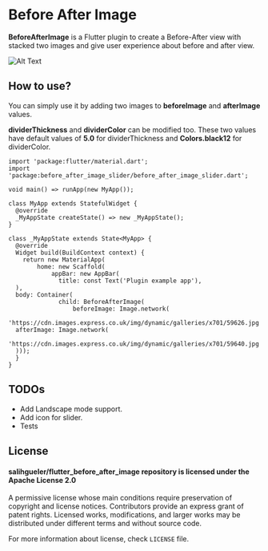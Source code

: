#  Before After Image

**BeforeAfterImage** is a Flutter plugin to create a Before-After view with stacked two images and give user experience about before and after view.

![Alt Text](https://github.com/salihgueler/flutter_before_after_image/blob/master/resource/preview.gif)

## How to use?

You can simply use it by adding two images to **beforeImage** and **afterImage** values.

**dividerThickness** and **dividerColor** can be modified too. These two values have default values of **5.0** for dividerThickness and **Colors.black12** for dividerColor.

```
import 'package:flutter/material.dart';
import 'package:before_after_image_slider/before_after_image_slider.dart';

void main() => runApp(new MyApp());

class MyApp extends StatefulWidget {
  @override
  _MyAppState createState() => new _MyAppState();
}

class _MyAppState extends State<MyApp> {
  @override
  Widget build(BuildContext context) {
    return new MaterialApp(
        home: new Scaffold(
            appBar: new AppBar(
              title: const Text('Plugin example app'),
  ),
  body: Container(
              child: BeforeAfterImage(
                  beforeImage: Image.network(
                      'https://cdn.images.express.co.uk/img/dynamic/galleries/x701/59626.jpg'),
  afterImage: Image.network(
                      'https://cdn.images.express.co.uk/img/dynamic/galleries/x701/59640.jpg')),
  )));
  }
}
```

## TODOs
- Add Landscape mode support.
- Add icon for slider.
- Tests

## License

#### salihgueler/flutter_before_after_image repository is licensed under the Apache License 2.0

A permissive license whose main conditions require preservation of copyright and license notices. Contributors provide an express grant of patent rights. Licensed works, modifications, and larger works may be distributed under different terms and without source code.

For more information about license, check  `LICENSE`  file.

